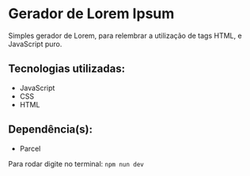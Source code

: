 # Gerador de Lorem Ipsum
  Simples gerador de Lorem, para relembrar a utilização de tags HTML, e JavaScript puro.
  
## Tecnologias utilizadas: 
- JavaScript
- CSS
- HTML

## Dependência(s): 
- Parcel

Para rodar digite no terminal:
`npm nun dev`
